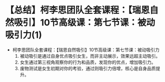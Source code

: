 # 【总结】柯李思团队全套课程：【瑞恩自然吸引】10节高级课：第七节课：被动吸引力(1)

-   柯李思团队全套课程：【瑞恩自然吸引】10节高级课：第七节课：被动吸引力
    1.  被动吸引是通过自身优点吸引女生，而非主动展示，效果远超主动吸引。
    2.  女生通过第三视角观察你的行为和品质，发现你的优点，增加吸引力。
    3.  废物测试是女生初期对你的考验，通过则吸引力倍增，核心是自身品质提升。